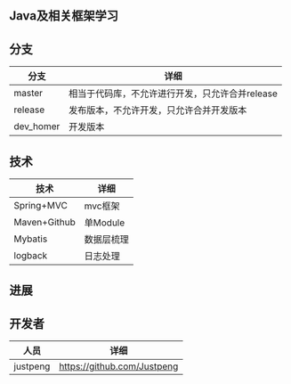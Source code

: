 ## Java及相关框架学习


## 分支

分支|详细
---|---
master|相当于代码库，不允许进行开发，只允许合并release
release|发布版本，不允许开发，只允许合并开发版本
dev_homer|开发版本

## 技术
技术|详细
---|---
Spring+MVC|mvc框架
Maven+Github|单Module
Mybatis|数据层梳理
logback|日志处理

##


## 进展

## 开发者

人员|详细
---|---
justpeng|https://github.com/Justpeng